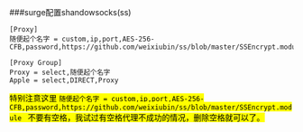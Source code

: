 ###surge配置shandowsocks(ss)
```
[Proxy]
随便起个名字 = custom,ip,port,AES-256-CFB,password,https://github.com/weixiubin/ss/blob/master/SSEncrypt.module

[Proxy Group]
Proxy = select,随便起个名字
Apple = select,DIRECT,Proxy
```


<mark>特别注意这里
`随便起个名字 = custom,ip,port,AES-256-CFB,password,https://github.com/weixiubin/ss/blob/master/SSEncrypt.module
`
不要有空格，我试过有空格代理不成功的情况，删除空格就可以了。</mark>
